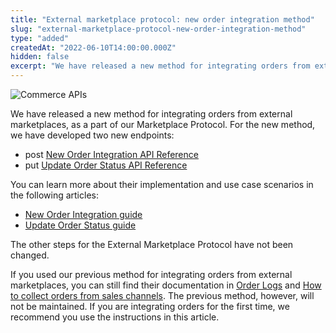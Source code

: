 ```yaml
---
title: "External marketplace protocol: new order integration method"
slug: "external-marketplace-protocol-new-order-integration-method"
type: "added"
createdAt: "2022-06-10T14:00:00.000Z"
hidden: false
excerpt: "We have released a new method for integrating orders from external marketplaces, as a part of our Marketplace Protocol. For the new method, we have developed two new endpoints."
---
```


![Commerce APIs](https://cdn.jsdelivr.net/gh/vtexdocs/dev-portal-content@main/images/external-marketplace-protocol-new-order-integration-method-0.png)

We have released a new method for integrating orders from external marketplaces, as a part of our Marketplace Protocol. For the new method, we have developed two new endpoints:

- <span class="APIMethod APIMethod_fixedWidth APIMethod_post">post</span> [New Order Integration API Reference](https://developers.vtex.com/vtex-rest-api/reference/new-order-integration)
- <span class="APIMethod APIMethod_fixedWidth APIMethod_put">put</span> [Update Order Status API Reference](https://developers.vtex.com/vtex-rest-api/reference/update-order-status)

You can learn more about their implementation and use case scenarios in the following articles:

- [New Order Integration guide](https://developers.vtex.com/vtex-rest-api/docs/external-marketplace-integration-collect-orders)
- [Update Order Status guide](https://developers.vtex.com/vtex-rest-api/docs/external-marketplace-update-order-status)

The other steps for the External Marketplace Protocol have not been changed.

If you used our previous method for integrating orders from external marketplaces, you can still find their documentation in [Order Logs](https://developers.vtex.com/vtex-rest-api/docs/deprecated-order-logs) and [How to collect orders from sales channels](https://developers.vtex.com/vtex-rest-api/docs/deprecated-how-to-collect-orders-from-sales-channels). The previous method, however, will not be maintained. If you are integrating orders for the first time, we recommend you use the instructions in this article.
